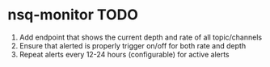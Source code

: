 # nsq-monitor TODO 

1. Add endpoint that shows the current depth and rate of all topic/channels 
2. Ensure that alerted is properly trigger on/off for both rate and depth 
3. Repeat alerts every 12-24 hours (configurable) for active alerts